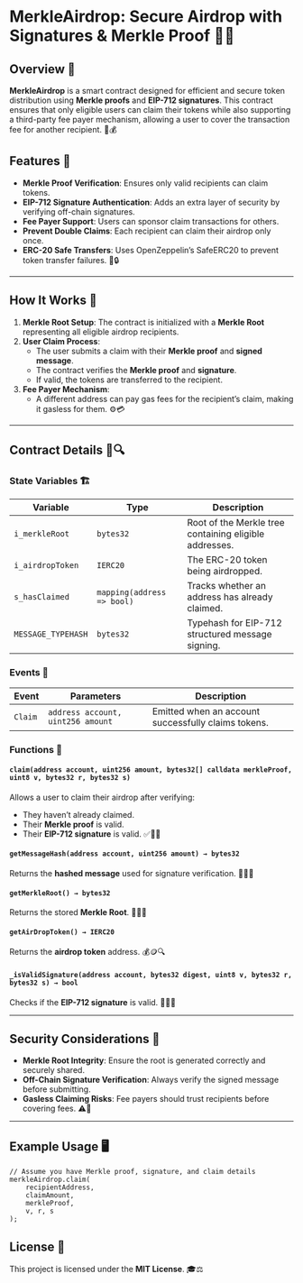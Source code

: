 # MerkleAirdrop: Secure Airdrop with Signatures & Merkle Proof 🚀🔐

## Overview 🎯
**MerkleAirdrop** is a smart contract designed for efficient and secure token distribution using **Merkle proofs** and **EIP-712 signatures**. This contract ensures that only eligible users can claim their tokens while also supporting a third-party fee payer mechanism, allowing a user to cover the transaction fee for another recipient. 🔗💰

## Features 🌟
- **Merkle Proof Verification**: Ensures only valid recipients can claim tokens.
- **EIP-712 Signature Authentication**: Adds an extra layer of security by verifying off-chain signatures.
- **Fee Payer Support**: Users can sponsor claim transactions for others.
- **Prevent Double Claims**: Each recipient can claim their airdrop only once.
- **ERC-20 Safe Transfers**: Uses OpenZeppelin’s SafeERC20 to prevent token transfer failures. 🏦🔒

---
## How It Works 📜
1. **Merkle Root Setup**: The contract is initialized with a **Merkle Root** representing all eligible airdrop recipients.
2. **User Claim Process**:
   - The user submits a claim with their **Merkle proof** and **signed message**.
   - The contract verifies the **Merkle proof** and **signature**.
   - If valid, the tokens are transferred to the recipient.
3. **Fee Payer Mechanism**:
   - A different address can pay gas fees for the recipient’s claim, making it gasless for them. ⚙️💳

---
## Contract Details 📑🔍
### State Variables 🏗️
| Variable | Type | Description |
|----------|------|-------------|
| `i_merkleRoot` | `bytes32` | Root of the Merkle tree containing eligible addresses. |
| `i_airdropToken` | `IERC20` | The ERC-20 token being airdropped. |
| `s_hasClaimed` | `mapping(address => bool)` | Tracks whether an address has already claimed. |
| `MESSAGE_TYPEHASH` | `bytes32` | Typehash for EIP-712 structured message signing. |

### Events 📢
| Event | Parameters | Description |
|--------|------------|-------------|
| `Claim` | `address account, uint256 amount` | Emitted when an account successfully claims tokens. |

### Functions 🔧
#### `claim(address account, uint256 amount, bytes32[] calldata merkleProof, uint8 v, bytes32 r, bytes32 s)`
Allows a user to claim their airdrop after verifying:
- They haven’t already claimed.
- Their **Merkle proof** is valid.
- Their **EIP-712 signature** is valid. ✅🔐📜

#### `getMessageHash(address account, uint256 amount) → bytes32`
Returns the **hashed message** used for signature verification. 🔄🔎📨

#### `getMerkleRoot() → bytes32`
Returns the stored **Merkle Root**. 🌳🔗📜

#### `getAirDropToken() → IERC20`
Returns the **airdrop token** address. 💰🪙🔍

#### `_isValidSignature(address account, bytes32 digest, uint8 v, bytes32 r, bytes32 s) → bool`
Checks if the **EIP-712 signature** is valid. 🔏✅📜

---
## Security Considerations 🚨
- **Merkle Root Integrity**: Ensure the root is generated correctly and securely shared.
- **Off-Chain Signature Verification**: Always verify the signed message before submitting.
- **Gasless Claiming Risks**: Fee payers should trust recipients before covering fees. ⚠️🔎

---
## Example Usage 🖥️
```solidity
// Assume you have Merkle proof, signature, and claim details
merkleAirdrop.claim(
    recipientAddress,
    claimAmount,
    merkleProof,
    v, r, s
);
```

## License 📜
This project is licensed under the **MIT License**. 🎓⚖️

